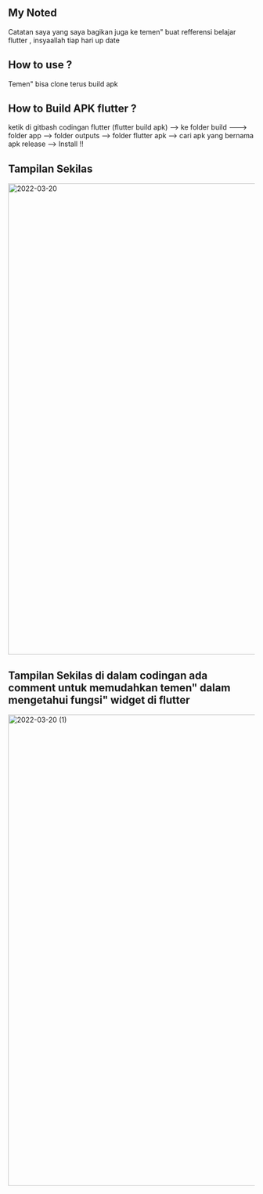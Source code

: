 ## My Noted
Catatan saya yang saya bagikan juga ke temen" buat refferensi belajar flutter , insyaallah tiap hari up date 

## How to use ?
Temen" bisa clone terus build apk 

## How to Build APK flutter ?
ketik di gitbash codingan flutter (flutter build apk) --> ke folder build ---> folder app --> folder outputs --> folder flutter apk --> cari apk yang bernama apk release --> Install !!


## Tampilan Sekilas
<img width="960" alt="2022-03-20" src="https://user-images.githubusercontent.com/74824846/159157059-d6a340cf-25ba-4a9a-bb35-042eb7c8accd.png">

## Tampilan Sekilas di dalam codingan ada comment untuk memudahkan temen" dalam mengetahui fungsi" widget di flutter
<img width="960" alt="2022-03-20 (1)" src="https://user-images.githubusercontent.com/74824846/159157176-db4800f5-e83d-4b1d-ba8e-af984948f341.png">
